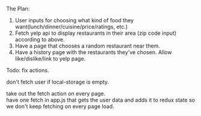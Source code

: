 The Plan:

1) User inputs for choosing what kind of food they want(lunch/dinner/cuisine/price/ratings, etc.)
2) Fetch yelp api to display restaurants in their area (zip code input) according to above.
3) Have a page that chooses a random restaurant near them.
4) Have a history page with the restaurants they've chosen. Allow like/dislike/link to yelp page.

Todo:
fix actions.

don't fetch user if local-storage is empty.

take out the fetch action on every page.  
have one fetch in app.js that gets the user data and adds it to redux state so we don't keep fetching on every page load.
